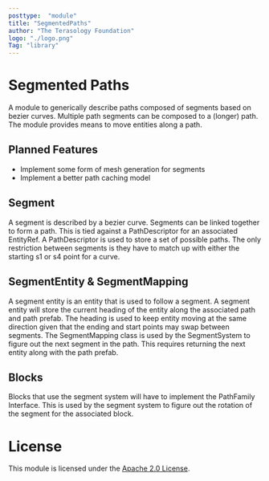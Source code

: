 ```yaml
---
posttype:  "module"  
title: "SegmentedPaths"
author: "The Terasology Foundation"
logo: "./logo.png"
Tag: "library"
---
```

# Segmented Paths

A module to generically describe paths composed of segments based on bezier curves. Multiple path segments can be composed to a (longer) path. The module provides means to move entities along a path.

## Planned Features

- Implement some form of mesh generation for segments
- Implement a better path caching model

## Segment

A segment is described by a bezier curve. Segments can be linked together to form a path. This is tied against a PathDescriptor for an associated EntityRef. A PathDescriptor is used to store a set of possible paths. The only restriction between segments is they have to match up with either the starting s1 or s4 point for a curve.

## SegmentEntity & SegmentMapping

A segment entity is an entity that is used to follow a segment. A segment entity will store the current heading of the entity along the associated path and path prefab. The heading is used to keep entity moving at the same direction given that the ending and start points may swap between segments. The SegmentMapping class is used by the SegmentSystem to figure out the next segment in the path. This requires returning the next entity along with the path prefab.

## Blocks

Blocks that use the segment system will have to implement the PathFamily Interface. This is used by the segment system to figure out the rotation of the segment for the associated block.

# License
  
This module is licensed under the [Apache 2.0 License](https://www.apache.org/licenses/LICENSE-2.0.html).